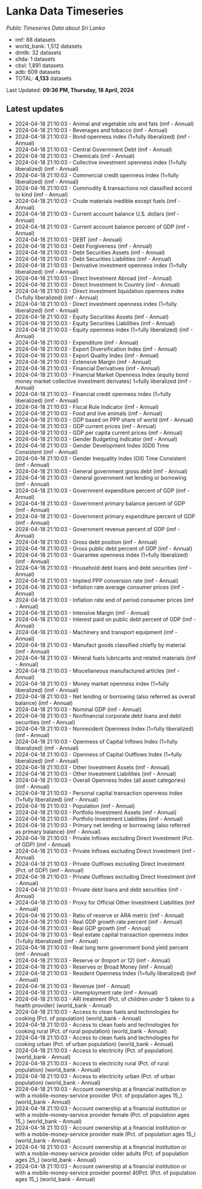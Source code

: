 # Lanka Data Timeseries
*Public Timeseries Data about Sri Lanka*

* imf: 88 datasets
* world_bank: 1,512 datasets
* dmtlk: 32 datasets
* sltda: 1 datasets
* cbsl: 1,891 datasets
* adb: 609 datasets
* TOTAL: **4,133** datasets

Last Updated: **09:36 PM, Thursday, 18 April, 2024**

## Latest updates

* 2024-04-18 21:10:03 - Animal and vegetable oils and fats (imf - Annual)
* 2024-04-18 21:10:03 - Beverages and tobacco (imf - Annual)
* 2024-04-18 21:10:03 - Bond openness index (1=fully liberalized) (imf - Annual)
* 2024-04-18 21:10:03 - Central Government Debt (imf - Annual)
* 2024-04-18 21:10:03 - Chemicals (imf - Annual)
* 2024-04-18 21:10:03 - Collective investment openness index (1=fully liberalized) (imf - Annual)
* 2024-04-18 21:10:03 - Commercial credit openness index (1=fully liberalized) (imf - Annual)
* 2024-04-18 21:10:03 - Commodity & transactions not classified accord to kind (imf - Annual)
* 2024-04-18 21:10:03 - Crude materials inedible except fuels (imf - Annual)
* 2024-04-18 21:10:03 - Current account balance U.S. dollars (imf - Annual)
* 2024-04-18 21:10:03 - Current account balance percent of GDP (imf - Annual)
* 2024-04-18 21:10:03 - DEBT (imf - Annual)
* 2024-04-18 21:10:03 - Debt Forgiveness (imf - Annual)
* 2024-04-18 21:10:03 - Debt Securities Assets (imf - Annual)
* 2024-04-18 21:10:03 - Debt Securities Liabilities (imf - Annual)
* 2024-04-18 21:10:03 - Derivative investment openness index (1=fully liberalized) (imf - Annual)
* 2024-04-18 21:10:03 - Direct Investment Abroad (imf - Annual)
* 2024-04-18 21:10:03 - Direct Investment In Country (imf - Annual)
* 2024-04-18 21:10:03 - Direct investment liquidation openness index (1=fully liberalized) (imf - Annual)
* 2024-04-18 21:10:03 - Direct investment openness index (1=fully liberalized) (imf - Annual)
* 2024-04-18 21:10:03 - Equity Securities Assets (imf - Annual)
* 2024-04-18 21:10:03 - Equity Securities Liabilities (imf - Annual)
* 2024-04-18 21:10:03 - Equity openness index (1=fully liberalized) (imf - Annual)
* 2024-04-18 21:10:03 - Expenditure (imf - Annual)
* 2024-04-18 21:10:03 - Export Diversification Index (imf - Annual)
* 2024-04-18 21:10:03 - Export Quality Index (imf - Annual)
* 2024-04-18 21:10:03 - Extensive Margin (imf - Annual)
* 2024-04-18 21:10:03 - Financial Derivatives (imf - Annual)
* 2024-04-18 21:10:03 - Financial Market Openness Index (equity bond money market collective investment derivates) 1=fully liberalized (imf - Annual)
* 2024-04-18 21:10:03 - Financial credit openness index (1=fully liberalized) (imf - Annual)
* 2024-04-18 21:10:03 - Fiscal Rule Indicator (imf - Annual)
* 2024-04-18 21:10:03 - Food and live animals (imf - Annual)
* 2024-04-18 21:10:03 - GDP based on PPP share of world (imf - Annual)
* 2024-04-18 21:10:03 - GDP current prices (imf - Annual)
* 2024-04-18 21:10:03 - GDP per capita current prices (imf - Annual)
* 2024-04-18 21:10:03 - Gender Budgeting Indicator (imf - Annual)
* 2024-04-18 21:10:03 - Gender Development Index (GDI) Time Consistent (imf - Annual)
* 2024-04-18 21:10:03 - Gender Inequality Index (GII) Time Consistent (imf - Annual)
* 2024-04-18 21:10:03 - General government gross debt (imf - Annual)
* 2024-04-18 21:10:03 - General government net lending or borrowing (imf - Annual)
* 2024-04-18 21:10:03 - Government expenditure percent of GDP (imf - Annual)
* 2024-04-18 21:10:03 - Government primary balance percent of GDP (imf - Annual)
* 2024-04-18 21:10:03 - Government primary expenditure percent of GDP (imf - Annual)
* 2024-04-18 21:10:03 - Government revenue percent of GDP (imf - Annual)
* 2024-04-18 21:10:03 - Gross debt position (imf - Annual)
* 2024-04-18 21:10:03 - Gross public debt percent of GDP (imf - Annual)
* 2024-04-18 21:10:03 - Guarantee openness index (1=fully liberalized) (imf - Annual)
* 2024-04-18 21:10:03 - Household debt loans and debt securities (imf - Annual)
* 2024-04-18 21:10:03 - Implied PPP conversion rate (imf - Annual)
* 2024-04-18 21:10:03 - Inflation rate average consumer prices (imf - Annual)
* 2024-04-18 21:10:03 - Inflation rate end of period consumer prices (imf - Annual)
* 2024-04-18 21:10:03 - Intensive Margin (imf - Annual)
* 2024-04-18 21:10:03 - Interest paid on public debt percent of GDP (imf - Annual)
* 2024-04-18 21:10:03 - Machinery and transport equipment (imf - Annual)
* 2024-04-18 21:10:03 - Manufact goods classified chiefly by material (imf - Annual)
* 2024-04-18 21:10:03 - Mineral fuels lubricants and related materials (imf - Annual)
* 2024-04-18 21:10:03 - Miscellaneous manufactured articles (imf - Annual)
* 2024-04-18 21:10:03 - Money market openness index (1=fully liberalized) (imf - Annual)
* 2024-04-18 21:10:03 - Net lending or borrowing (also referred as overall balance) (imf - Annual)
* 2024-04-18 21:10:03 - Nominal GDP (imf - Annual)
* 2024-04-18 21:10:03 - Nonfinancial corporate debt loans and debt securities (imf - Annual)
* 2024-04-18 21:10:03 - Nonresident Openness Index (1=fully liberalized) (imf - Annual)
* 2024-04-18 21:10:03 - Openness of Capital Inflows Index (1=fully liberalized) (imf - Annual)
* 2024-04-18 21:10:03 - Openness of Capital Outflows Index (1=fully liberalized) (imf - Annual)
* 2024-04-18 21:10:03 - Other Investment Assets (imf - Annual)
* 2024-04-18 21:10:03 - Other Investment Liabilities (imf - Annual)
* 2024-04-18 21:10:03 - Overall Openness Index (all asset categories) (imf - Annual)
* 2024-04-18 21:10:03 - Personal capital transaction openness index (1=fully liberalized) (imf - Annual)
* 2024-04-18 21:10:03 - Population (imf - Annual)
* 2024-04-18 21:10:03 - Portfolio Investment Assets (imf - Annual)
* 2024-04-18 21:10:03 - Portfolio Investment Liabilities (imf - Annual)
* 2024-04-18 21:10:03 - Primary net lending or borrowing (also referred as primary balance) (imf - Annual)
* 2024-04-18 21:10:03 - Private Inflows excluding Direct Investment (Pct. of GDP) (imf - Annual)
* 2024-04-18 21:10:03 - Private Inflows excluding Direct Investment (imf - Annual)
* 2024-04-18 21:10:03 - Private Outflows excluding Direct Investment (Pct. of GDP) (imf - Annual)
* 2024-04-18 21:10:03 - Private Outflows excluding Direct Investment (imf - Annual)
* 2024-04-18 21:10:03 - Private debt loans and debt securities (imf - Annual)
* 2024-04-18 21:10:03 - Proxy for Official Other Investment Liabilities (imf - Annual)
* 2024-04-18 21:10:03 - Ratio of reserve or ARA metric (imf - Annual)
* 2024-04-18 21:10:03 - Real GDP growth rate percent (imf - Annual)
* 2024-04-18 21:10:03 - Real GDP growth (imf - Annual)
* 2024-04-18 21:10:03 - Real estate capital transaction openness index (1=fully liberalized) (imf - Annual)
* 2024-04-18 21:10:03 - Real long term government bond yield percent (imf - Annual)
* 2024-04-18 21:10:03 - Reserve or (Import or 12) (imf - Annual)
* 2024-04-18 21:10:03 - Reserves or Broad Money (imf - Annual)
* 2024-04-18 21:10:03 - Resident Openness Index (1=fully liberalized) (imf - Annual)
* 2024-04-18 21:10:03 - Revenue (imf - Annual)
* 2024-04-18 21:10:03 - Unemployment rate (imf - Annual)
* 2024-04-18 21:10:03 - ARI treatment (Pct. of children under 5 taken to a health provider) (world_bank - Annual)
* 2024-04-18 21:10:03 - Access to clean fuels and technologies for cooking (Pct. of population) (world_bank - Annual)
* 2024-04-18 21:10:03 - Access to clean fuels and technologies for cooking rural (Pct. of rural population) (world_bank - Annual)
* 2024-04-18 21:10:03 - Access to clean fuels and technologies for cooking urban (Pct. of urban population) (world_bank - Annual)
* 2024-04-18 21:10:03 - Access to electricity (Pct. of population) (world_bank - Annual)
* 2024-04-18 21:10:03 - Access to electricity rural (Pct. of rural population) (world_bank - Annual)
* 2024-04-18 21:10:03 - Access to electricity urban (Pct. of urban population) (world_bank - Annual)
* 2024-04-18 21:10:03 - Account ownership at a financial institution or with a mobile-money-service provider (Pct. of population ages 15_) (world_bank - Annual)
* 2024-04-18 21:10:03 - Account ownership at a financial institution or with a mobile-money-service provider female (Pct. of population ages 15_) (world_bank - Annual)
* 2024-04-18 21:10:03 - Account ownership at a financial institution or with a mobile-money-service provider male (Pct. of population ages 15_) (world_bank - Annual)
* 2024-04-18 21:10:03 - Account ownership at a financial institution or with a mobile-money-service provider older adults (Pct. of population ages 25_) (world_bank - Annual)
* 2024-04-18 21:10:03 - Account ownership at a financial institution or with a mobile-money-service provider poorest 40Pct. (Pct. of population ages 15_) (world_bank - Annual)